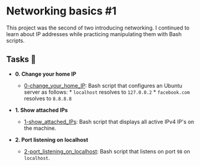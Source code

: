 # Networking basics #1

This project was the second of two introducing networking. I continued to learn
about IP addresses while practicing manipulating them with Bash scripts.

## Tasks :page_with_curl:

* **0. Change your home IP**
  * [0-change_your_home_IP](./0-change_your_home_IP): Bash script that configures
  an Ubuntu server as follows:                          * `localhost` resolves to `127.0.0.2`                 * `facebook.com` resolves to `8.8.8.8`

* **1. Show attached IPs**
  * [1-show_attached_IPs](./1-show_attached_IPs): Bash script that displays all active IPv4
  IP's on the machine.


* **2. Port listening on localhost**
  * [2-port_listening_on_localhost](./2-port_listening_on_localhost): Bash script that
  listens on port `98` on `localhost`.

